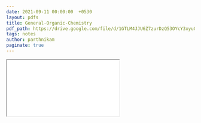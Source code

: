 ```yaml
---
date: 2021-09-11 00:00:00  +0530
layout: pdfs
title: General-Organic-Chemistry
pdf_path: https://drive.google.com/file/d/1GTLM4JJU6Z7zurDzQ53OYcY3xyuQqiPx/preview?usp=sharing
tags: notes
author: parthnikam
paginate: true
---
```


<iframe class="embed-pdf" src="{{ page.pdf_path }}#toolbar=0" seamless="seamless" scrolling="no" style="overflow:hidden"></iframe>

